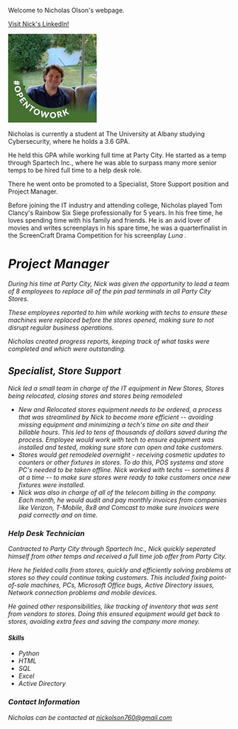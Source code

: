 Welcome to Nicholas Olson's webpage.

<a href="https://www.linkedin.com/in/nicholas-olson-148a37230/" target="_blank">Visit Nick's LinkedIn!</a> 

<img src="1735579395843.jpg">

Nicholas is currently a student at The University at Albany studying Cybersecurity, where he holds a 3.6 GPA.

He held this GPA while working full time at Party City. He started as a temp through Spartech Inc., where he was able to surpass many more senior temps to be hired full time to a help desk role. 

There he went onto be promoted to a Specialist, Store Support position and Project Manager. 

Before joining the IT industry and attending college, Nicholas played Tom Clancy's Rainbow Six Siege professionally for 5 years. In his free time, he loves spending time with his family and friends. He is an avid lover of movies and writes screenplays in his spare time, he was a quarterfinalist in the ScreenCraft Drama Competition for his screenplay <i> Luna <i>.

# Project Manager

During his time at Party City, Nick was given the opportunity to lead a team of 8 employees to replace all of the pin pad terminals in all Party City Stores. 

These employees reported to him while working with techs to ensure these machines were replaced before the stores opened, making sure to not disrupt regular business operations.

Nicholas created progress reports, keeping track of what tasks were completed and which were outstanding.


## Specialist, Store Support

Nick led a small team in charge of the IT equipment in New Stores, Stores being relocated, closing stores and stores being remodeled

- New and Relocated stores equipment needs to be ordered, a process that was streamlined by Nick to become more efficient -- avoiding missing equipment and minimizing a tech's time on site and their billable hours. This led to tens of thousands of dollars saved during the process. Employee would work with tech to ensure equipment was installed and tested, making sure store can open and take customers.
- Stores would get remodeled overnight - receiving cosmetic updates to counters or other fixtures in stores. To do this, POS systems and store PC's needed to be taken offline. Nick worked with techs -- sometimes 8 at a time -- to make sure stores were ready to take customers once new fixtures were installed.
- Nick was also in charge of all of the telecom billing in the company. Each month, he would audit and pay monthly invoices from companies like Verizon, T-Mobile, 8x8 and Comcast to make sure invoices were paid correctly and on time. 

### Help Desk Technician

Contracted to Party City through Spartech Inc., Nick quickly seperated himself from other temps and received a full time job offer from Party City. 

Here he fielded calls from stores, quickly and efficiently solving problems at stores so they could continue taking customers. This included fixing point-of-sale machines, PCs, Microsoft Office bugs, Active Directory issues, Network connection problems and mobile devices.

He gained other responsibilities, like tracking of inventory that was sent from vendors to stores. Doing this ensured equipment would get back to stores, avoiding extra fees and saving the company more money. 
#### Skills

*   Python
*   HTML
*   SQL
*   Excel
*   Active Directory


### Contact Information

Nicholas can be contacted at nickolson760@gmail.com
